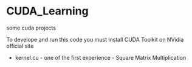 # CUDA_Learning
some cuda projects

To develope and run this code you must install CUDA Toolkit on NVidia official site
- kernel.cu - one of the first experience - Square Matrix Multiplication
